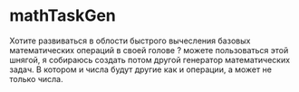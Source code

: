 # mathTaskGen
Хотите развиваться в облости быстрого вычесления базовых математических операций в своей голове ? можете пользоваться этой шнягой, я собираюсь создать потом другой генератор математических задач. В котором и числа будут другие как и операции, а может не только числа.
